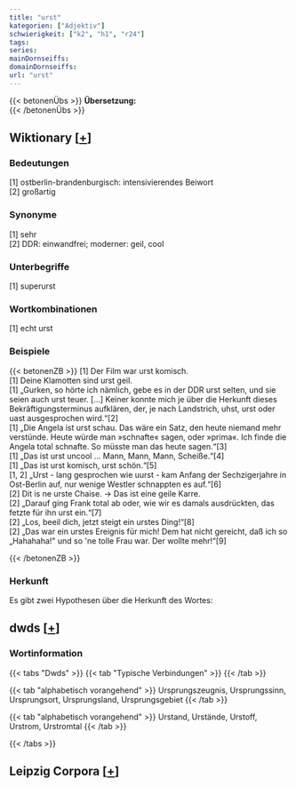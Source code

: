 ```yaml
---
title: "urst"
kategorien: ["Adjektiv"]
schwierigkeit: ["k2", "h1", "r24"]
tags:
series:
mainDornseiffs:
domainDornseiffs:
url: "urst"
---
```


{{< betonenÜbs >}}
**Übersetzung:**  
{{< /betonenÜbs >}}

## Wiktionary [[+](https://de.wiktionary.org/wiki/urst)]

### Bedeutungen
[1] ostberlin-brandenburgisch: intensivierendes Beiwort  
[2] großartig  

### Synonyme
[1] sehr  
[2] DDR: einwandfrei; moderner: geil, cool  

### Unterbegriffe
[1] superurst  

### Wortkombinationen
[1] echt urst  

### Beispiele
{{< betonenZB >}}
[1] Der Film war urst komisch.  
[1] Deine Klamotten sind urst geil.  
[1] „Gurken, so hörte ich nämlich, gebe es in der DDR urst selten, und sie seien auch urst teuer. […] Keiner konnte mich je über die Herkunft dieses Bekräftigungsterminus aufklären, der, je nach Landstrich, uhst, urst oder uast ausgesprochen wird.“[2]  
[1] „Die Angela ist urst schau. Das wäre ein Satz, den heute niemand mehr verstünde. Heute würde man »schnafte« sagen, oder »prima«. Ich finde die Angela total schnafte. So müsste man das heute sagen.“[3]  
[1] „Das ist urst uncool … Mann, Mann, Mann, Scheiße.“[4]  
[1] „Das ist urst komisch, urst schön.“[5]  
[1, 2] „Urst - lang gesprochen wie uurst - kam Anfang der Sechzigerjahre in Ost-Berlin auf, nur wenige Westler schnappten es auf.“[6]  
[2] Dit is ne urste Chaise. → Das ist eine geile Karre.  
[2] „Darauf ging Frank total ab oder, wie wir es damals ausdrückten, das fetzte für ihn urst ein.“[7]  
[2] „Los, beeil dich, jetzt steigt ein urstes Ding!“[8]  
[2] „Das war ein urstes Ereignis für mich! Dem hat nicht gereicht, daß ich so „Hahahaha!" und so 'ne tolle Frau war. Der wollte mehr!“[9]  

{{< /betonenZB >}}
### Herkunft
Es gibt zwei Hypothesen über die Herkunft des Wortes:  



## dwds [[+](https://www.dwds.de/wb/urst)]

### Wortinformation
{{< tabs "Dwds" >}}
{{< tab "Typische Verbindungen" >}}
{{< /tab >}}

{{< tab "alphabetisch vorangehend" >}}
Ursprungszeugnis, Ursprungssinn, Ursprungsort, Ursprungsland, Ursprungsgebiet
{{< /tab >}}

{{< tab "alphabetisch vorangehend" >}}
Urstand, Urstände, Urstoff, Urstrom, Urstromtal
{{< /tab >}}

{{< /tabs >}}

## Leipzig Corpora [[+](https://corpora.uni-leipzig.de/en/res?word=urst&corpusId=deu_newscrawl-public_2018)]

